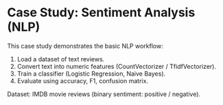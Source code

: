 # Case Study: Sentiment Analysis (NLP)

This case study demonstrates the basic NLP workflow:
1. Load a dataset of text reviews.
2. Convert text into numeric features (CountVectorizer / TfidfVectorizer).
3. Train a classifier (Logistic Regression, Naive Bayes).
4. Evaluate using accuracy, F1, confusion matrix.

Dataset: IMDB movie reviews (binary sentiment: positive / negative).
